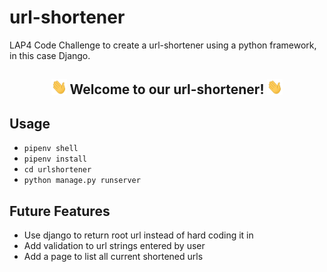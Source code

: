 # url-shortener
LAP4 Code Challenge to create a url-shortener using a python framework, in this case Django. 
<h2 align="center"> <img src="https://raw.githubusercontent.com/ABSphreak/ABSphreak/master/gifs/Hi.gif" width="25px"> Welcome to our url-shortener! <img src="https://raw.githubusercontent.com/ABSphreak/ABSphreak/master/gifs/Hi.gif" width="25px"></h2>

## Usage

- `pipenv shell`
- `pipenv install`
- `cd urlshortener`
- `python manage.py runserver`

## Future Features

- Use django to return root url instead of hard coding it in
- Add validation to url strings entered by user
- Add a page to list all current shortened urls
